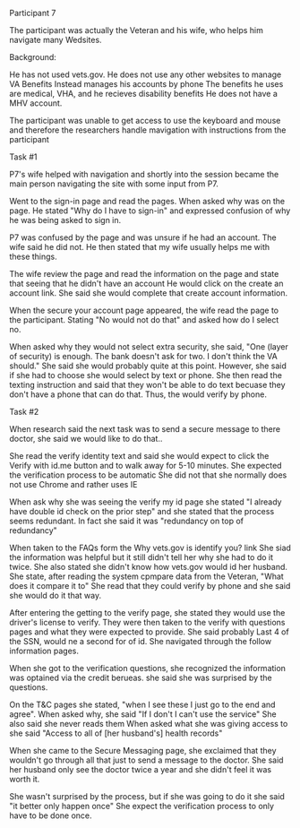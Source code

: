 Participant 7

The participant was actually the Veteran and his wife, who helps him navigate many Wedsites.

Background:

He has not used vets.gov.
He does not use any other websites to manage VA Benefits
Instead manages his accounts by phone
The benefits he uses are medical, VHA, and he recieves disability benefits
He does not have a MHV account.

The participant was unable to get access to use the keyboard and mouse and therefore the researchers handle mavigation with instructions from the participant 

Task #1

P7's wife helped with navigation and shortly into the session became the main person navigating the site with some input from P7. 

Went to the sign-in page and read the pages. When asked why was on the page. He stated "Why do I have to sign-in" and expressed confusion of why he was being asked to sign in. 

P7 was confused by the page and was unsure if he had an account. 
The wife said he did not. He then stated that my wife usually helps me with these things. 

The wife review the page and read the information on the page and state that seeing that he didn't have an account 
He would click on the create an account link. 
She said she would complete that create account information. 

When the secure your account page appeared, the wife read the page to the participant. 
Stating "No would not do that" and asked how do I select no. 

When asked why they would not select extra security, she said, "One (layer of security) is enough. The bank doesn't ask for two. I don't think the VA should."
She said she would probably quite at this point. 
However, she said if she had to choose she would select by text or phone. 
She then read the texting instruction and said that they won't be able to do text becuase they don't have a phone that can do that. Thus, the would verify by phone. 

Task #2

When research said the next task was to send a secure message to there doctor, she said we would like to do that.. 

She read the verify identity text and said she would expect to click the Verify with id.me button and to walk away for 5-10 minutes. She expected the verification process to be automatic 
She did not that she normally does not use Chrome and rather uses IE

When ask why she was seeing the verify my id page she stated "I already have double id check on the prior step" and she stated that the process seems redundant. In fact she said it was "redundancy on top of redundancy"

When taken to the FAQs form the Why vets.gov is identify you? link
She siad the information was helpful but it still didn't tell her why she had to do it twice.
She also stated she didn't know how vets.gov would id her husband. She state, after reading the system cpmpare data from the Veteran, "What does it compare it to"
She read that they could verify by phone and she said she would do it that way.

After entering the getting to the verify page, she stated they would use the driver's license to verify. 
They were then taken to the verify with questions pages and what they were expected to provide. 
She said probably Last 4 of the SSN, would ne a second for of id. 
She navigated through the follow information pages. 

When she got to the verification questions, she recognized the information was optained via the credit berueas. 
she said she was surprised by the questions. 

On the T&C pages she stated, "when I see these I just go to the end and agree". When asked why, she said "If I don't I can't use the service"
She also said she never reads them
When asked what she was giving access to she said "Access to all of [her husband's] health records"

When she came to the Secure Messaging page, she exclaimed that they wouldn't go through all that just to send a message to the doctor. She said her husband only see the doctor twice a year and she didn't feel it was worth it. 

She wasn't surprised by the process, but if she was going to do it she said "it better only happen once" 
She expect the verification process to only have to be done once. 